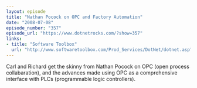 ```yaml
---
layout: episode
title: "Nathan Pocock on OPC and Factory Automation"
date: "2008-07-08"
episode_number: "357"
episode_url: "https://www.dotnetrocks.com/?show=357"
links:
- title: "Software Toolbox"
  url: "http://www.softwaretoolbox.com/Prod_Services/DotNet/dotnet.asp?r=dnrocks357"
---
```


Carl and Richard get the skinny from Nathan Pocock on OPC (open process collabaration), and the advances made using OPC as a comprehensive interface with PLCs (programmable logic controllers).
